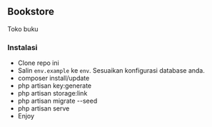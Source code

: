 ## Bookstore

Toko buku

### Instalasi

* Clone repo ini
* Salin `env.example` ke `env`. Sesuaikan konfigurasi database anda.
* composer install/update
* php artisan key:generate
* php artisan storage:link
* php artisan migrate --seed
* php artisan serve
* Enjoy
